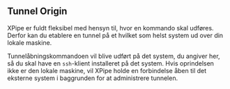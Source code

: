 ## Tunnel Origin

XPipe er fuldt fleksibel med hensyn til, hvor en kommando skal udføres.
Derfor kan du etablere en tunnel på et hvilket som helst system ud over din lokale maskine.

Tunnelåbningskommandoen vil blive udført på det system, du angiver her, så du skal have en `ssh`-klient installeret på det system.
Hvis oprindelsen ikke er den lokale maskine, vil XPipe holde en forbindelse åben til det eksterne system i baggrunden for at administrere tunnelen.